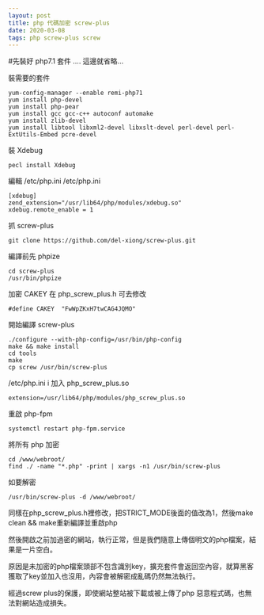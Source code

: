 ```yaml
---
layout: post
title: php 代碼加密 screw-plus
date: 2020-03-08
tags: php screw-plus screw
---
```


#先裝好 php7.1 套件 .... 這邊就省略...

裝需要的套件
```
yum-config-manager --enable remi-php71
yum install php-devel
yum install php-pear
yum install gcc gcc-c++ autoconf automake
yum install zlib-devel
yum install libtool libxml2-devel libxslt-devel perl-devel perl-ExtUtils-Embed pcre-devel
```
裝 Xdebug
```
pecl install Xdebug
```
編輯 /etc/php.ini  /etc/php.ini
```
[xdebug]
zend_extension="/usr/lib64/php/modules/xdebug.so"
xdebug.remote_enable = 1
```
抓 screw-plus
```
git clone https://github.com/del-xiong/screw-plus.git
```
編譯前先 phpize
```
cd screw-plus
/usr/bin/phpize
```
加密 CAKEY 在 php_screw_plus.h 可去修改
```
#define CAKEY  "FwWpZKxH7twCAG4JQMO"
```
開始編譯 screw-plus
```
./configure --with-php-config=/usr/bin/php-config
make && make install
cd tools
make
cp screw /usr/bin/screw-plus
```
/etc/php.ini i 加入 php_screw_plus.so
```
extension=/usr/lib64/php/modules/php_screw_plus.so
```
重啟 php-fpm
```
systemctl restart php-fpm.service
```
將所有 php 加密
```
cd /www/webroot/
find ./ -name "*.php" -print | xargs -n1 /usr/bin/screw-plus
```

如要解密
```
/usr/bin/screw-plus -d /www/webroot/
```

同樣在php_screw_plus.h裡修改，把STRICT_MODE後面的值改為1，然後make clean && make重新編譯並重啟php

然後開啟之前加過密的網站，執行正常，但是我們隨意上傳個明文的php檔案，結果是一片空白。

原因是未加密的php檔案頭部不包含識別key，擴充套件會返回空內容，就算黑客獲取了key並加入也沒用，內容會被解密成亂碼仍然無法執行。

經過screw plus的保護，即使網站整站被下載或被上傳了php 惡意程式碼，也無法對網站造成損失。
